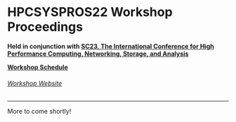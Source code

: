 # HPCSYSPROS22 Workshop Proceedings
**Held in conjunction with [SC23, The International Conference for High Performance Computing, Networking, Storage, and Analysis](https://sc23.supercomputing.org/)**

**[Workshop Schedule](https://sc23.conference-program.com/session/?sess=sess422)**

###### [Workshop Website](http://sighpc-syspros.org/workshops/2023/)

---
More to come shortly!
